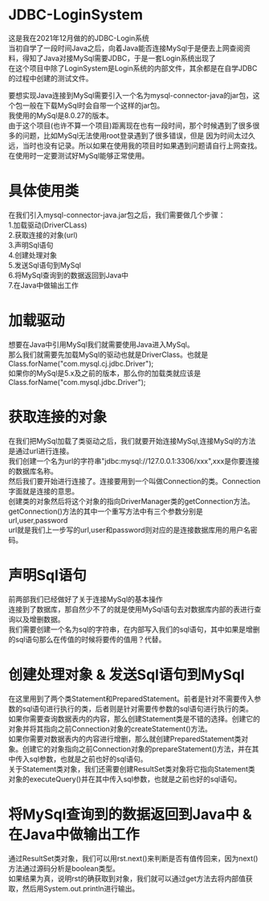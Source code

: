 # JDBC-LoginSystem
这是我在2021年12月做的的JDBC-Login系统<br>
当初自学了一段时间Java之后，向着Java能否连接MySql于是便去上网查阅资料，得知了Java对接MySql需要JDBC，于是一套Login系统出现了<br>
在这个项目中除了LoginSystem是Login系统的内部文件，其余都是在自学JDBC的过程中创建的测试文件。

要想实现Java连接到MySql需要引入一个名为mysql-connector-java的jar包，这个包一般在下载MySql时会自带一个这样的jar包。<br>
我使用的MySql是8.0.27的版本。<br>
由于这个项目(也许不算一个项目)距离现在也有一段时间，那个时候遇到了很多很多的问题，比如MySql无法使用root登录遇到了很多错误，但是
因为时间太过久远，当时也没有记录。所以如果在使用我的项目时如果遇到问题请自行上网查找。在使用时一定要测试好MySql能够正常使用。

# 具体使用类
在我们引入mysql-connector-java.jar包之后，我们需要做几个步骤：<br>
1.加载驱动(DriverCLass)<br>
2.获取连接的对象(url)<br>
3.声明Sql语句<br>
4.创建处理对象<br>
5.发送Sql语句到MySql<br>
6.将MySql查询到的数据返回到Java中<br>
7.在Java中做输出工作<br>

# 加载驱动
想要在Java中引用MySql我们就需要使用Java进入MySql。<br>
那么我们就需要先加载MySql的驱动也就是DriverClass。也就是Class.forName("com.mysql.cj.jdbc.Driver");<br>
如果你的MySql是5.x及之前的版本，那么你的加载类就应该是Class.forName("com.mysql.jdbc.Driver");<br>

# 获取连接的对象
在我们把MySql加载了类驱动之后，我们就要开始连接MySql,连接MySql的方法是通过url进行连接。<br>
我们创建一个名为url的字符串"jdbc:mysql://127.0.0.1:3306/xxx",xxx是你要连接的数据库名称。<br>
然后我们要开始进行连接了。连接要用到一个叫做Connection的类。Connection字面就是连接的意思。<br>
创建类的对象然后将这个对象的指向DriverManager类的getConnection方法。<br>
getConnection()方法的其中一个重写方法中有三个参数分别是url,user,password<br>
url就是我们上一步写的url,user和password则对应的是连接数据库用的用户名密码。<br>

# 声明Sql语句
前两部我们已经做好了关于连接MySql的基本操作<br>
连接到了数据库，那自然少不了的就是使用MySql语句去对数据库内部的表进行查询以及增删数据。<br>
我们需要创建一个名为sql的字符串，在内部写入我们的sql语句，其中如果是增删的sql语句那么在传值的时候将要传的值用？代替。<br>

# 创建处理对象 & 发送Sql语句到MySql
在这里用到了两个类Statement和PreparedStatement。前者是针对不需要传入参数的sql语句进行执行的类，后者则是针对需要传参数的sql语句进行执行的类。<br>
如果你需要查询数据表内的内容，那么创建Statement类是不错的选择。创建它的对象并将其指向之前Connection对象的createStatement()方法。<br>
如果你需要对数据表内的内容进行增删，那么就创建PreparedStatement类对象。创建它的对象指向之前Connection对象的prepareStatement()方法，并在其中传入sql参数，也就是之前也好的sql语句。<br>
关于Statement类对象，我们还需要创建ResultSet类对象将它指向Statement类对象的executeQuery()并在其中传入sql参数，也就是之前也好的sql语句。<br>

# 将MySql查询到的数据返回到Java中 & 在Java中做输出工作
通过ResultSet类对象，我们可以用rst.next()来判断是否有值传回来，因为next()方法通过源码分析是boolean类型。<br>
如果结果为真，说明rst的确获取到对象，我们就可以通过get方法去将内部值获取，然后用System.out.println进行输出。<br>

